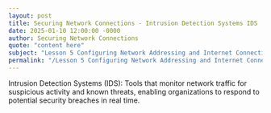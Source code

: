 ```yaml
---
layout: post
title: Securing Network Connections - Intrusion Detection Systems IDS
date: 2025-01-10 12:00:00 -0000
author: Securing Network Connections
quote: "content here"
subject: "Lesson 5 Configuring Network Addressing and Internet Connections"
permalink: "/Lesson 5 Configuring Network Addressing and Internet Connections/Securing Network Connections/Securing Network Connections - Intrusion Detection Systems IDS"
---
```


Intrusion Detection Systems (IDS): Tools that monitor network traffic for suspicious activity and known threats, enabling organizations to respond to potential security breaches in real time.
